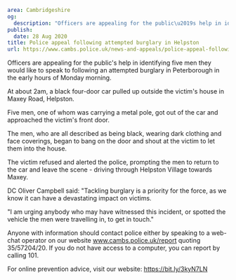 ```yaml
area: Cambridgeshire
og:
  description: "Officers are appealing for the public\u2019s help in identifying five men they would like to speak to following an attempted burglary in Peterborough in the early hours of Monday morning."
publish:
  date: 28 Aug 2020
title: Police appeal following attempted burglary in Helpston
url: https://www.cambs.police.uk/news-and-appeals/police-appeal-following-attempted-burglary-in-helpston-2020
```

Officers are appealing for the public's help in identifying five men they would like to speak to following an attempted burglary in Peterborough in the early hours of Monday morning.

At about 2am, a black four-door car pulled up outside the victim's house in Maxey Road, Helpston.

Five men, one of whom was carrying a metal pole, got out of the car and approached the victim's front door.

The men, who are all described as being black, wearing dark clothing and face coverings, began to bang on the door and shout at the victim to let them into the house.

The victim refused and alerted the police, prompting the men to return to the car and leave the scene - driving through Helpston Village towards Maxey.

DC Oliver Campbell said: "Tackling burglary is a priority for the force, as we know it can have a devastating impact on victims.

"I am urging anybody who may have witnessed this incident, or spotted the vehicle the men were travelling in, to get in touch."

Anyone with information should contact police either by speaking to a web-chat operator on our website www.cambs.police.uk/report quoting 35/57204/20. If you do not have access to a computer, you can report by calling 101.

For online prevention advice, visit our website: https://bit.ly/3kyN7LN
